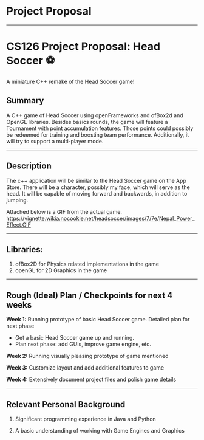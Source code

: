 # Project Proposal
---

# CS126 Project Proposal: Head Soccer ⚽
A miniature C++ remake of the Head Soccer game!

## Summary
A C++ game of Head Soccer using openFrameworks and ofBox2d and OpenGL  libraries. Besides basics rounds, the game will feature a Tournament with point accumulation features. Those points could possibly be redeemed for training and boosting team performance. Additionally, it will try to support a multi-player mode.


***


## Description

The c++ application will be similar to the Head Soccer game on the App Store. There will be a character, possibly my face, which will serve as the head. It will be capable of moving forward and backwards, in addition to jumping. 

Attached below is a GIF from the actual game.
https://vignette.wikia.nocookie.net/headsoccer/images/7/7e/Nepal_Power_Effect.GIF


***
## Libraries: 

1) ofBox2D for Physics related implementations in the game
2) openGL for 2D Graphics in the game
***


## Rough (Ideal) Plan / Checkpoints for next 4 weeks

__Week 1:__ Running prototype of basic Head Soccer game. Detailed plan for next phase

+ Get a basic Head Soccer game up and running. 
+ Plan next phase: add GUIs, improve game engine, etc.

__Week 2:__ Running visually pleasing prototype of game mentioned

__Week 3:__ Customize layout and add additional features to game

__Week 4:__ Extensively document project files and polish game details

***

## Relevant Personal Background

1) Significant programming experience in Java and Python

2) A basic understanding of working with Game Engines and Graphics

